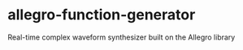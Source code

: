 allegro-function-generator
==========================

Real-time complex waveform synthesizer built on the Allegro library